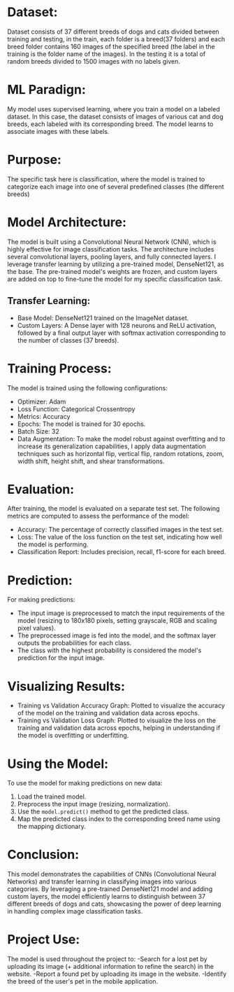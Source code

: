 # Dataset:

Dataset consists of 37 different breeds of dogs and cats divided between training and testing, in the train, each folder is a breed(37 folders) and each breed folder contains 160 images of the specified breed (the label in the training is the folder name of the images).
In the testing it is a total of random breeds divided to 1500 images with no labels given.

# ML Paradign:

My model uses supervised learning, where you train a model on a labeled dataset. In this case, the dataset consists of images of various cat and dog breeds, each labeled with its corresponding breed. The model learns to associate images with these labels.

# Purpose:

The specific task here is classification, where the model is trained to categorize each image into one of several predefined classes (the different breeds)

# Model Architecture:

The model is built using a Convolutional Neural Network (CNN), which is highly effective for image classification tasks. The architecture includes several convolutional layers, pooling layers, and fully connected layers. I leverage transfer learning by utilizing a pre-trained model, DenseNet121, as the base. The pre-trained model's weights are frozen, and custom layers are added on top to fine-tune the model for my specific classification task.

## Transfer Learning:

- Base Model: DenseNet121 trained on the ImageNet dataset.
- Custom Layers: A Dense layer with 128 neurons and ReLU activation, followed by a final output layer with softmax activation corresponding to the number of classes (37 breeds).

# Training Process:

The model is trained using the following configurations:

- Optimizer: Adam
- Loss Function: Categorical Crossentropy
- Metrics: Accuracy
- Epochs: The model is trained for 30 epochs.
- Batch Size: 32
- Data Augmentation: To make the model robust against overfitting and to increase its generalization capabilities, I apply data augmentation techniques such as horizontal flip, vertical flip, random rotations, zoom, width shift, height shift, and shear transformations.

# Evaluation:

After training, the model is evaluated on a separate test set. The following metrics are computed to assess the performance of the model:

- Accuracy: The percentage of correctly classified images in the test set.
- Loss: The value of the loss function on the test set, indicating how well the model is performing.
- Classification Report: Includes precision, recall, f1-score for each breed.

# Prediction:

For making predictions:

- The input image is preprocessed to match the input requirements of the model (resizing to 180x180 pixels, setting grayscale, RGB and scaling pixel values).
- The preprocessed image is fed into the model, and the softmax layer outputs the probabilities for each class.
- The class with the highest probability is considered the model's prediction for the input image.

# Visualizing Results:

- Training vs Validation Accuracy Graph: Plotted to visualize the accuracy of the model on the training and validation data across epochs.
- Training vs Validation Loss Graph: Plotted to visualize the loss on the training and validation data across epochs, helping in understanding if the model is overfitting or underfitting.

# Using the Model:

To use the model for making predictions on new data:

1. Load the trained model.
2. Preprocess the input image (resizing, normalization).
3. Use the `model.predict()` method to get the predicted class.
4. Map the predicted class index to the corresponding breed name using the mapping dictionary.

# Conclusion:

This model demonstrates the capabilities of CNNs (Convolutional Neural Networks) and transfer learning in classifying images into various categories. By leveraging a pre-trained DenseNet121 model and adding custom layers, the model efficiently learns to distinguish between 37 different breeds of dogs and cats, showcasing the power of deep learning in handling complex image classification tasks.

# Project Use:

The model is used throughout the project to:
-Search for a lost pet by uploading its image (+ additional information to refine the search) in the website.
-Report a found pet by uploading its image in the website.
-Identify the breed of the user's pet in the mobile application.

